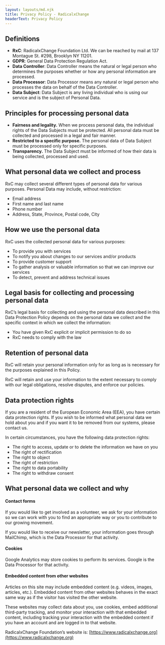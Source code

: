 ```yaml
---
layout: layouts/md.njk
title: Privacy Policy - RadicalxChange
headerText: Privacy Policy
---
```


## Definitions

- **RxC**: RadicalxChange Foundation Ltd. We can be reached by mail at 137 Montague St. #298, Brooklyn NY 11201.
- **GDPR**: General Data Protection Regulation Act.
- **Data Controller**: Data Controller means the natural or legal person who determines the purposes whether or how any personal information are processed.
- **Data Processor**: Data Processor means any natural or legal person who processes the data on behalf of the Data Controller.
- **Data Subject**: Data Subject is any living individual who is using our service and is the subject of Personal Data.

## Principles for processing personal data

- **Fairness and legality.** When we process personal data, the individual rights of the Data Subjects must be protected. All personal data must be collected and processed in a legal and fair manner.
- **Restricted to a specific purpose.** The personal data of Data Subject must be processed only for specific purposes.
- **Transparency.** The Data Subject must be informed of how their data is being collected, processed and used.

## What personal data we collect and process

RxC may collect several different types of personal data for various purposes. Personal Data may include, without restriction:

- Email address
- First name and last name
- Phone number
- Address, State, Province, Postal code, City

## How we use the personal data

RxC uses the collected personal data for various purposes:

- To provide you with services
- To notify you about changes to our services and/or products
- To provide customer support
- To gather analysis or valuable information so that we can improve our services
- To detect, prevent and address technical issues

## Legal basis for collecting and processing personal data

RxC’s legal basis for collecting and using the personal data described in this Data Protection Policy depends on the personal data we collect and the specific context in which we collect the information:

- You have given RxC explicit or implicit permission to do so
- RxC needs to comply with the law

## Retention of personal data

RxC will retain your personal information only for as long as is necessary for the purposes explained in this Policy.

RxC will retain and use your information to the extent necessary to comply with our legal obligations, resolve disputes, and enforce our policies.

## Data protection rights

If you are a resident of the European Economic Area (EEA), you have certain data protection rights. If you wish to be informed what personal data we hold about you and if you want it to be removed from our systems, please contact us.

In certain circumstances, you have the following data protection rights:

- The right to access, update or to delete the information we have on you
- The right of rectification
- The right to object
- The right of restriction
- The right to data portability
- The right to withdraw consent

## What personal data we collect and why

#### Contact forms

If you would like to get involved as a volunteer, we ask for your information so we can work with you to find an appropriate way or you to contribute to our growing movement.

If you would like to receive our newsletter, your information goes through MailChimp, which is the Data Processor for that activity.

#### Cookies

Google Analytics may store cookies to perform its services. Google is the Data Processor for that activity.

#### Embedded content from other websites

Articles on this site may include embedded content (e.g. videos, images, articles, etc.). Embedded content from other websites behaves in the exact same way as if the visitor has visited the other website.

These websites may collect data about you, use cookies, embed additional third-party tracking, and monitor your interaction with that embedded content, including tracking your interaction with the embedded content if you have an account and are logged in to that website.

RadicalxChange Foundation’s website is: [https://www.radicalxchange.org](https://www.radicalxchange.org)
